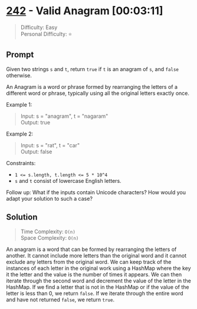 # [242] - Valid Anagram [00:03:11]

> Difficulty: Easy\
> Personal Difficulty: ⭐️

## Prompt

Given two strings `s` and `t`, return `true` if `t` is an anagram of `s`, and
`false` otherwise.

An Anagram is a word or phrase formed by rearranging the letters of a different
word or phrase, typically using all the original letters exactly once.

Example 1:

> Input: s = "anagram", t = "nagaram"\
> Output: true

Example 2:

> Input: s = "rat", t = "car"\
> Output: false

Constraints:

- `1 <= s.length, t.length <= 5 * 10^4`
- `s` and `t` consist of lowercase English letters.

Follow up: What if the inputs contain Unicode characters? How would you adapt
your solution to such a case?

## Solution

> Time Complexity: `O(n)`\
> Space Complexity: `O(n)`

An anagram is a word that can be formed by rearranging the letters of another.
It cannot include more letters than the original word and it cannot exclude any
letters from the original word. We can keep track of the instances of each
letter in the original work using a HashMap where the key it the letter and the
value is the number of times it appears. We can then iterate through the second
word and decrement the value of the letter in the HashMap. If we find a letter
that is not in the HashMap or if the value of the letter is less than 0, we
return `false`. If we iterate through the entire word and have not returned
`false`, we return `true`.

[242]: https://leetcode.com/problems/valid-anagram/
